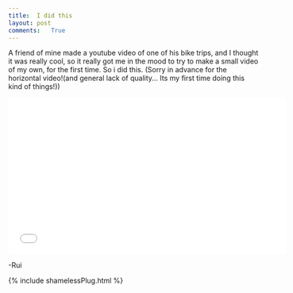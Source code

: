 ```yaml
---
title:	I did this
layout: post
comments:	True
---
```


A friend of mine made a youtube video of one of his bike trips, and I thought it was really cool, so it really got me in the mood to try to make a small video of my own, for the first time. So i did this.
(Sorry in advance for the horizontal video!(and general lack of quality... Its my first time doing this kind of things!))


<iframe width="560" height="315" src="//www.youtube.com/embed/zv-F-GwEPXk" frameborder="0" allowfullscreen></iframe>

-Rui

{% include shamelessPlug.html %}
